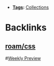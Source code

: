 - **[Tags](<Tags.md>):** [Collections](<Collections.md>)

# Backlinks
## [roam/css](<roam/css.md>)
#[Weekly Preview](<Weekly Preview.md>)

